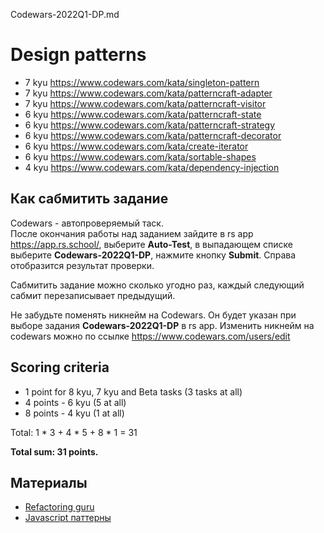 Codewars-2022Q1-DP.md

# Design patterns

* 7 kyu https://www.codewars.com/kata/singleton-pattern
* 7 kyu https://www.codewars.com/kata/patterncraft-adapter
* 7 kyu https://www.codewars.com/kata/patterncraft-visitor
* 6 kyu https://www.codewars.com/kata/patterncraft-state
* 6 kyu https://www.codewars.com/kata/patterncraft-strategy
* 6 kyu https://www.codewars.com/kata/patterncraft-decorator
* 6 kyu https://www.codewars.com/kata/create-iterator
* 6 kyu https://www.codewars.com/kata/sortable-shapes
* 4 kyu https://www.codewars.com/kata/dependency-injection 

## Как сабмитить задание
Codewars - автопроверяемый таск.  
После окончания работы над заданием зайдите в rs app https://app.rs.school/, выберите **Auto-Test**, в выпадающем списке выберите **Codewars-2022Q1-DP**, нажмите кнопку **Submit**. Справа отобразится результат проверки.  

Сабмитить задание можно сколько угодно раз, каждый следующий сабмит перезаписывает предыдущий.

Не забудьте поменять никнейм на Codewars. Он будет указан при выборе задания **Codewars-2022Q1-DP** в rs app. Изменить никнейм на codewars можно по ссылке https://www.codewars.com/users/edit

## Scoring criteria

*  1 point for 8 kyu, 7 kyu and Beta tasks (3 tasks at all)
*  4 points - 6 kyu (5 at all)
*  8 points - 4 kyu (1 at all)

Total: 1 * 3 + 4 * 5 + 8 * 1  = 31

**Total sum: 31 points.**


## Материалы

- [Refactoring guru](https://refactoring.guru/)
- [Javascript паттерны](https://www.youtube.com/watch?v=RyY6x_6ws4s&list=PLNkWIWHIRwMGzgvuPRFkDrpAygvdKJIE4)
